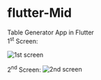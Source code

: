 # flutter-Mid
Table Generator App in Flutter<br>
1<sup>st</sup> Screen:

![1st screen](https://github.com/99-Haseeb/flutter-Mid/assets/126445861/d6044598-cf36-4942-a940-51a2fde2be3b)

2<sup>nd</sup> Screen:
![2nd screen](https://github.com/99-Haseeb/flutter-Mid/assets/126445861/fca3d63b-9f49-49ed-92d9-1d5b615f603b)
